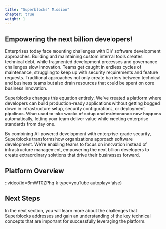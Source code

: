 ```yaml
---
title: "Superblocks' Mission"
chapter: true
weight: 1 
---
```


## Empowering the next billion developers!

Enterprises today face mounting challenges with DIY software development approaches. Building and maintaining custom internal tools creates technical debt, while fragmented development processes and governance challenges slow innovation. Teams get caught in endless cycles of maintenance, struggling to keep up with security requirements and feature requests. Traditional approaches not only create barriers between technical and business teams but also drain resources that could be spent on core business innovation. 

Superblocks changes this equation entirely. We've created a platform where developers can build production-ready applications without getting bogged down in infrastructure setup, security configurations, or deployment pipelines. What used to take weeks of setup and maintenance now happens automatically, letting your team deliver value while meeting enterprise standards from day one.

By combining AI-powered development with enterprise-grade security, Superblocks transforms how organizations approach software development. We're enabling teams to focus on innovation instead of infrastructure management, empowering the next billion developers to create extraordinary solutions that drive their businesses forward.

## Platform Overview

::video{id=6mWT0ZPhq-k type=youTube autoplay=false}


## Next Steps

In the next section, you will learn more about the challenges that Superblocks addresses and gain an understanding of the key technical concepts that are important for successfully leveraging the platform.
